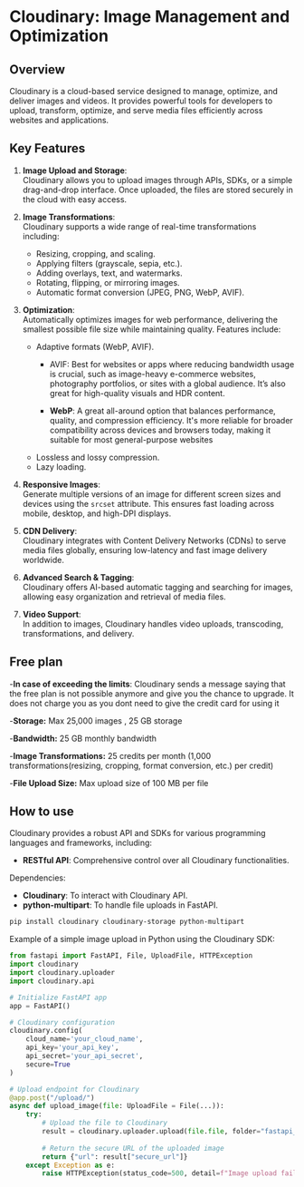 # Cloudinary: Image Management and Optimization

## Overview
Cloudinary is a cloud-based service designed to manage, optimize, and deliver images and videos. It provides powerful tools for developers to upload, transform, optimize, and serve media files efficiently across websites and applications. 

## Key Features

1. **Image Upload and Storage**:  
   Cloudinary allows you to upload images through APIs, SDKs, or a simple drag-and-drop interface. Once uploaded, the files are stored securely in the cloud with easy access.

2. **Image Transformations**:  
   Cloudinary supports a wide range of real-time transformations including:
   - Resizing, cropping, and scaling.
   - Applying filters (grayscale, sepia, etc.).
   - Adding overlays, text, and watermarks.
   - Rotating, flipping, or mirroring images.
   - Automatic format conversion (JPEG, PNG, WebP, AVIF).

3. **Optimization**:  
   Automatically optimizes images for web performance, delivering the smallest possible file size while maintaining quality. Features include:
   - Adaptive formats (WebP, AVIF).
        - AVIF: Best for websites or apps where reducing bandwidth usage is crucial, such as image-heavy e-commerce websites, photography portfolios, or sites with a global audience. It’s also great for high-quality visuals and HDR content.

        - **WebP**: A great all-around option that balances performance, quality, and compression efficiency. It's more reliable for broader compatibility across devices and browsers today, making it suitable for most general-purpose websites
   - Lossless and lossy compression.
   - Lazy loading.

4. **Responsive Images**:  
   Generate multiple versions of an image for different screen sizes and devices using the `srcset` attribute. This ensures fast loading across mobile, desktop, and high-DPI displays.

5. **CDN Delivery**:  
   Cloudinary integrates with Content Delivery Networks (CDNs) to serve media files globally, ensuring low-latency and fast image delivery worldwide.

6. **Advanced Search & Tagging**:  
   Cloudinary offers AI-based automatic tagging and searching for images, allowing easy organization and retrieval of media files.

7. **Video Support**:  
   In addition to images, Cloudinary handles video uploads, transcoding, transformations, and delivery.

## Free plan
-**In case of exceeding the limits**: Cloudinary sends a message saying that the free plan is not possible anymore and give you the chance to upgrade. It does not charge you as you dont need to give the credit card for using it 

-**Storage:**  Max 25,000 images , 25 GB storage

-**Bandwidth:** 25 GB monthly bandwidth

-**Image Transformations:** 25 credits per month (1,000 transformations(resizing, cropping, format conversion, etc.) per credit)

-**File Upload Size:** Max upload size of 100 MB per file 
## How to use

Cloudinary provides a robust API and SDKs for various programming languages and frameworks, including:
- **RESTful API**: Comprehensive control over all Cloudinary functionalities.

Dependencies:
- **Cloudinary**: To interact with Cloudinary API.
- **python-multipart**: To handle file uploads in FastAPI.
```bash
pip install cloudinary cloudinary-storage python-multipart
```

Example of a simple image upload in Python using the Cloudinary SDK:

```python
from fastapi import FastAPI, File, UploadFile, HTTPException
import cloudinary
import cloudinary.uploader
import cloudinary.api

# Initialize FastAPI app
app = FastAPI()

# Cloudinary configuration
cloudinary.config(
    cloud_name='your_cloud_name',
    api_key='your_api_key',
    api_secret='your_api_secret',
    secure=True
)

# Upload endpoint for Cloudinary
@app.post("/upload/")
async def upload_image(file: UploadFile = File(...)):
    try:
        # Upload the file to Cloudinary
        result = cloudinary.uploader.upload(file.file, folder="fastapi_uploads")
        
        # Return the secure URL of the uploaded image
        return {"url": result["secure_url"]}
    except Exception as e:
        raise HTTPException(status_code=500, detail=f"Image upload failed: {str(e)}")